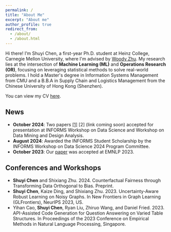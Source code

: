 ```yaml
---
permalink: /
title: "About Me"
excerpt: "About me"
author_profile: true
redirect_from: 
  - /about/
  - /about.html
---
```


Hi there! I’m Shuyi Chen, a first-year Ph.D. student at Heinz College, Carnegie Mellon University, where I'm advised by [Woody Zhu](https://sites.google.com/view/woodyzhu). My research lies at the intersection of **Machine Learning (ML)** and **Operations Research (OR)**, focusing on leveraging statistical methods to solve real-world problems. I hold a Master's degree in Information Systems Management from CMU and a B.B.A in Supply Chain and Logistics Management from the Chinese University of Hong Kong (Shenzhen).

You can view my CV [here](https://drive.google.com/file/d/1Zi153EMwLMKkb3FSsAsHUtQbsT8A5IWz/view?usp=sharing).


## News<span id="news"></span>
- **October 2024**: Two papers [[1]](https://arxiv.org/abs/2403.17852) [2] (link coming soon) accepted for presentation at INFORMS Workshop on Data Science and Workshop on Data Mining and Design Analysis.
- **August 2024**: Awarded the INFORMS Student Scholarship by the INFORMS Workshop on Data Science 2024 Program Committee.
- **October 2023**: Our [paper](https://arxiv.org/abs/2310.14687) was accepted at EMNLP 2023.

## Conferences and Workshops<span id="conferences-and-workshops"></span>
- **Shuyi Chen** and Shixiang Zhu. 2024. Counterfactual Fairness through Transforming Data Orthogonal to Bias. Preprint.
- **Shuyi Chen**, Kaize Ding, and Shixiang Zhu. 2023. Uncertainty-Aware Robust Learning on Noisy Graphs. In New Frontiers in Graph Learning (GLFrontiers), NeurIPS 2023, US.
- Yihan Cao, **Shuyi Chen**, Ryan Liu, Zhiruo Wang, and Daniel Fried. 2023. API-Assisted Code Generation for Question Answering on Varied Table Structures. In Proceedings of the 2023 Conference on Empirical Methods in Natural Language Processing, Singapore.
